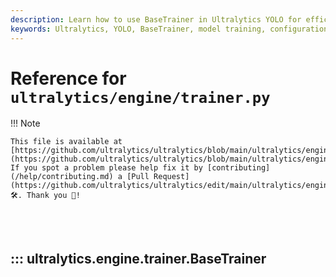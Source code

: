 ```yaml
---
description: Learn how to use BaseTrainer in Ultralytics YOLO for efficient model training. Comprehensive guide for configurations, datasets, and optimization.
keywords: Ultralytics, YOLO, BaseTrainer, model training, configuration, datasets, optimization, machine learning
---
```


# Reference for `ultralytics/engine/trainer.py`

!!! Note

    This file is available at [https://github.com/ultralytics/ultralytics/blob/main/ultralytics/engine/trainer.py](https://github.com/ultralytics/ultralytics/blob/main/ultralytics/engine/trainer.py). If you spot a problem please help fix it by [contributing](/help/contributing.md) a [Pull Request](https://github.com/ultralytics/ultralytics/edit/main/ultralytics/engine/trainer.py) 🛠️. Thank you 🙏!

<br><br>

## ::: ultralytics.engine.trainer.BaseTrainer

<br><br>